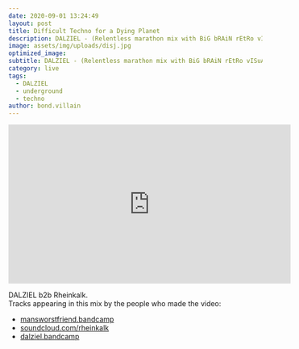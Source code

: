 ```yaml
---
date: 2020-09-01 13:24:49
layout: post
title: Difficult Techno for a Dying Planet
description: DALZIEL - (Relentless marathon mix with BiG bRAiN rEtRo vISuALs)
image: assets/img/uploads/disj.jpg
optimized_image:
subtitle: DALZIEL - (Relentless marathon mix with BiG bRAiN rEtRo vISuALs)
category: live
tags:
  - DALZIEL
  - underground
  - techno
author: bond.villain
---
```

<iframe width="560" height="315" src="https://www.youtube.com/embed/1oT-Jw2ytHw" frameborder="0" allow="accelerometer; autoplay; clipboard-write; encrypted-media; gyroscope; picture-in-picture" allowfullscreen></iframe>

DALZIEL b2b Rheinkalk.<br>
Tracks appearing in this mix by the people who made the video:

  - [mansworstfriend.bandcamp](https://mansworstfriend.bandcamp.com/)
  - [soundcloud.com/rheinkalk](https://soundcloud.com/rheinkalk/)
  - [dalziel.bandcamp](https://dalziel.bandcamp.com/)
